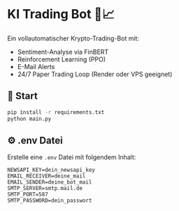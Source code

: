 # KI Trading Bot 🤖📈

Ein vollautomatischer Krypto-Trading-Bot mit:
- Sentiment-Analyse via FinBERT
- Reinforcement Learning (PPO)
- E-Mail Alerts
- 24/7 Paper Trading Loop (Render oder VPS geeignet)

## 🔧 Start

```bash
pip install -r requirements.txt
python main.py
```

## ⚙️ .env Datei

Erstelle eine `.env` Datei mit folgendem Inhalt:

```
NEWSAPI_KEY=dein_newsapi_key
EMAIL_RECEIVER=deine_mail
EMAIL_SENDER=deine_bot_mail
SMTP_SERVER=smtp.mail.de
SMTP_PORT=587
SMTP_PASSWORD=dein_passwort
```

